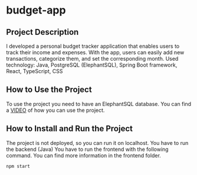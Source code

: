# budget-app
## Project Description
I developed a personal budget tracker application that enables users to track their income and expenses. With the app, users can easily add new transactions, categorize them, and set the corresponding month.
Used technology: Java, PostgreSQL (ElephantSQL), Spring Boot framework, React, TypeScript, CSS

## How to Use the Project
To use the project you need to have an ElephantSQL database.
You can find a [VIDEO](https://www.youtube.com/watch?v=lrij8nYfUFQ) of how you can use the project. 

## How to Install and Run the Project
The project is not deployed, so you can run it on localhost. 
You have to run the backend (Java)
You have to run the frontend with the following command. You can find more information in the frontend folder.
```bash
npm start
```
